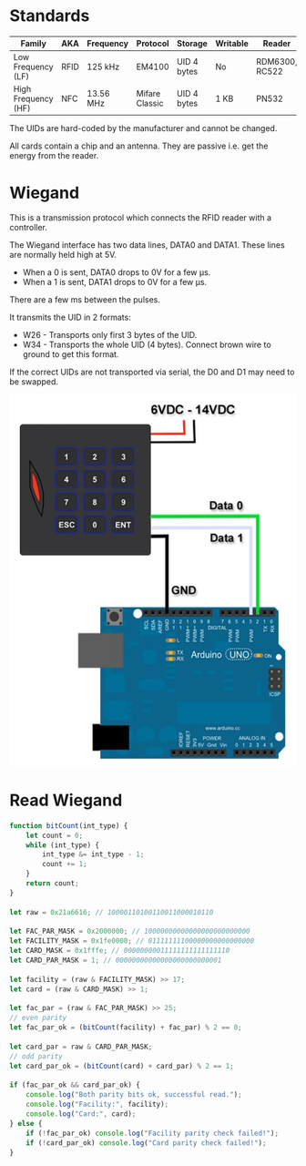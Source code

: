 # Standards

| Family              | AKA  | Frequency | Protocol       | Storage     | Writable | Reader         |
| ------------------- | ---- | --------- | -------------- | ----------- | -------- | -------------- |
| Low Frequency (LF)  | RFID | 125 kHz   | EM4100         | UID 4 bytes | No       | RDM6300, RC522 |
| High Frequency (HF) | NFC  | 13.56 MHz | Mifare Classic | UID 4 bytes | 1 KB     | PN532          |

The UIDs are hard-coded by the manufacturer and cannot be changed.

All cards contain a chip and an antenna. They are passive i.e. get the energy from the reader.

# Wiegand

This is a transmission protocol which connects the RFID reader with a controller.

The Wiegand interface has two data lines, DATA0 and DATA1. These lines are normally held high at 5V.

-   When a 0 is sent, DATA0 drops to 0V for a few µs.
-   When a 1 is sent, DATA1 drops to 0V for a few µs.

There are a few ms between the pulses.

It transmits the UID in 2 formats:

-   W26 - Transports only first 3 bytes of the UID.
-   W34 - Transports the whole UID (4 bytes). Connect brown wire to ground to get this format.

If the correct UIDs are not transported via serial, the D0 and D1 may need to be swapped.

![Wiegand](../../pics/rfid_wiegand_arduino.jpg)

# Read Wiegand

```javascript
function bitCount(int_type) {
    let count = 0;
    while (int_type) {
        int_type &= int_type - 1;
        count += 1;
    }
    return count;
}

let raw = 0x21a6616; // 10000110100110011000010110

let FAC_PAR_MASK = 0x2000000; // 10000000000000000000000000
let FACILITY_MASK = 0x1fe0000; // 01111111100000000000000000
let CARD_MASK = 0x1fffe; // 00000000011111111111111110
let CARD_PAR_MASK = 1; // 00000000000000000000000001

let facility = (raw & FACILITY_MASK) >> 17;
let card = (raw & CARD_MASK) >> 1;

let fac_par = (raw & FAC_PAR_MASK) >> 25;
// even parity
let fac_par_ok = (bitCount(facility) + fac_par) % 2 == 0;

let card_par = raw & CARD_PAR_MASK;
// odd parity
let card_par_ok = (bitCount(card) + card_par) % 2 == 1;

if (fac_par_ok && card_par_ok) {
    console.log("Both parity bits ok, successful read.");
    console.log("Facility:", facility);
    console.log("Card:", card);
} else {
    if (!fac_par_ok) console.log("Facility parity check failed!");
    if (!card_par_ok) console.log("Card parity check failed!");
}
```
